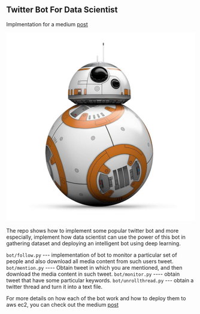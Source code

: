 ## Twitter Bot For Data Scientist

Implmentation for a medium [post](https://towardsdatascience.com/twitter-bot-for-data-scientists-8f4242c4d876)

![bot](bot.jpg)

The repo shows how to implement some popular twitter bot and more especially, implement how data scientist can use the power of this bot in gathering dataset and deploying an intelligent bot using deep learning.

`bot/follow.py`  --- implementation of bot to monitor a particular set of people and also download all media content from such users tweet.
`bot/mention.py` ---- Obtain tweet in which you are mentioned, and then download the media content in such tweet.
`bot/monitor.py` ----  obtain tweet that have some particular keywords.
`bot/unrollthread.py` --- obtain a twitter thread and turn it into a text file.

For more details on how each of the bot work and how to deploy them to aws ec2, you can check out the medium [post](https://towardsdatascience.com/twitter-bot-for-data-scientists-8f4242c4d876)
